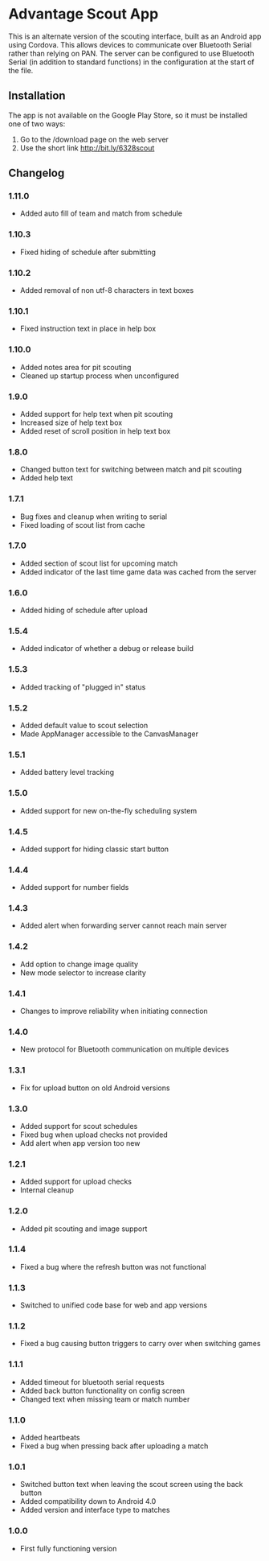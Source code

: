 # Advantage Scout App
This is an alternate version of the scouting interface, built as an Android app using Cordova. This allows devices to communicate over Bluetooth Serial rather than relying on PAN. The server can be configured to use Bluetooth Serial (in addition to standard functions) in the configuration at the start of the file.

## Installation
The app is not available on the Google Play Store, so it must be installed one of two ways:
1. Go to the /download page on the web server
2. Use the short link http://bit.ly/6328scout

## Changelog
### 1.11.0
* Added auto fill of team and match from schedule

### 1.10.3
* Fixed hiding of schedule after submitting

### 1.10.2
* Added removal of non utf-8 characters in text boxes

### 1.10.1
* Fixed instruction text in place in help box

### 1.10.0
* Added notes area for pit scouting
* Cleaned up startup process when unconfigured

### 1.9.0
* Added support for help text when pit scouting
* Increased size of help text box
* Added reset of scroll position in help text box

### 1.8.0
* Changed button text for switching between match and pit scouting
* Added help text

### 1.7.1
* Bug fixes and cleanup when writing to serial
* Fixed loading of scout list from cache

### 1.7.0
* Added section of scout list for upcoming match
* Added indicator of the last time game data was cached from the server

### 1.6.0
* Added hiding of schedule after upload

### 1.5.4
* Added indicator of whether a debug or release build

### 1.5.3
* Added tracking of "plugged in" status

### 1.5.2
* Added default value to scout selection
* Made AppManager accessible to the CanvasManager

### 1.5.1
* Added battery level tracking

### 1.5.0
* Added support for new on-the-fly scheduling system

### 1.4.5
* Added support for hiding classic start button

### 1.4.4
* Added support for number fields

### 1.4.3
* Added alert when forwarding server cannot reach main server

### 1.4.2
* Add option to change image quality
* New mode selector to increase clarity

### 1.4.1
* Changes to improve reliability when initiating connection

### 1.4.0
* New protocol for Bluetooth communication on multiple devices

### 1.3.1
* Fix for upload button on old Android versions

### 1.3.0
* Added support for scout schedules
* Fixed bug when upload checks not provided
* Add alert when app version too new

### 1.2.1
* Added support for upload checks
* Internal cleanup

### 1.2.0
* Added pit scouting and image support

### 1.1.4
* Fixed a bug where the refresh button was not functional

### 1.1.3
* Switched to unified code base for web and app versions

### 1.1.2
* Fixed a bug causing button triggers to carry over when switching games

### 1.1.1
* Added timeout for bluetooth serial requests
* Added back button functionality on config screen
* Changed text when missing team or match number

### 1.1.0
* Added heartbeats
* Fixed a bug when pressing back after uploading a match

### 1.0.1
* Switched button text when leaving the scout screen using the back button
* Added compatibility down to Android 4.0
* Added version and interface type to matches

### 1.0.0
* First fully functioning version
